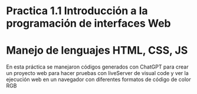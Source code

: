 # Practica 1.1 Introducción a la programación de interfaces Web

# Manejo de lenguajes HTML, CSS, JS

En esta práctica se manejaron códigos generados con ChatGPT para crear un proyecto web para hacer pruebas con liveServer de visual code y ver la ejecución web en un navegador con diferentes formatos de código de color RGB 
